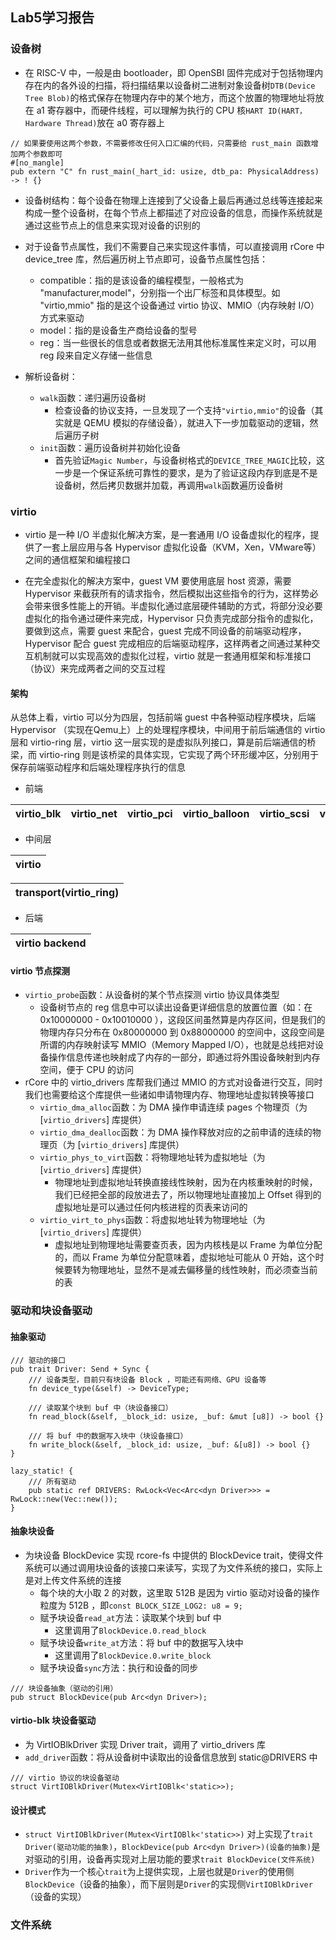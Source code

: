 ## Lab5学习报告

### 设备树

* 在 RISC-V 中，一般是由 bootloader，即 OpenSBI 固件完成对于包括物理内存在内的各外设的扫描，将扫描结果以设备树二进制对象设备树`DTB(Device Tree Blob)`的格式保存在物理内存中的某个地方，而这个放置的物理地址将放在 a1 寄存器中，而硬件线程，可以理解为执行的 CPU 核`HART ID(HART，Hardware Thread)`放在 a0 寄存器上
```
// 如果要使用这两个参数，不需要修改任何入口汇编的代码，只需要给 rust_main 函数增加两个参数即可
#[no_mangle]
pub extern "C" fn rust_main(_hart_id: usize, dtb_pa: PhysicalAddress) -> ! {}
```

* 设备树结构：每个设备在物理上连接到了父设备上最后再通过总线等连接起来构成一整个设备树，在每个节点上都描述了对应设备的信息，而操作系统就是通过这些节点上的信息来实现对设备的识别的
* 对于设备节点属性，我们不需要自己来实现这件事情，可以直接调用 rCore 中 device_tree 库，然后遍历树上节点即可，设备节点属性包括：
  * compatible：指的是该设备的编程模型，一般格式为 "manufacturer,model"，分别指一个出厂标签和具体模型。如 "virtio,mmio" 指的是这个设备通过 virtio 协议、MMIO（内存映射 I/O）方式来驱动
  * model：指的是设备生产商给设备的型号
  * reg：当一些很长的信息或者数据无法用其他标准属性来定义时，可以用 reg 段来自定义存储一些信息
  
* 解析设备树：
  * `walk`函数：递归遍历设备树
    * 检查设备的协议支持，一旦发现了一个支持`"virtio,mmio"`的设备（其实就是 QEMU 模拟的存储设备），就进入下一步加载驱动的逻辑，然后遍历子树
  * `init`函数：遍历设备树并初始化设备
    * 首先验证`Magic Number`，与设备树格式的`DEVICE_TREE_MAGIC`比较，这一步是一个保证系统可靠性的要求，是为了验证这段内存到底是不是设备树，然后拷贝数据并加载，再调用`walk`函数遍历设备树
  
### virtio
  
* virtio 是一种 I/O 半虚拟化解决方案，是一套通用 I/O 设备虚拟化的程序，提供了一套上层应用与各 Hypervisor 虚拟化设备（KVM，Xen，VMware等）之间的通信框架和编程接口

* 在完全虚拟化的解决方案中，guest VM 要使用底层 host 资源，需要 Hypervisor 来截获所有的请求指令，然后模拟出这些指令的行为，这样势必会带来很多性能上的开销。半虚拟化通过底层硬件辅助的方式，将部分没必要虚拟化的指令通过硬件来完成，Hypervisor 只负责完成部分指令的虚拟化，要做到这点，需要 guest 来配合，guest 完成不同设备的前端驱动程序，Hypervisor 配合 guest 完成相应的后端驱动程序，这样两者之间通过某种交互机制就可以实现高效的虚拟化过程，virtio 就是一套通用框架和标准接口（协议）来完成两者之间的交互过程

#### 架构

从总体上看，virtio 可以分为四层，包括前端 guest 中各种驱动程序模块，后端 Hypervisor （实现在Qemu上）上的处理程序模块，中间用于前后端通信的 virtio 层和 virtio-ring 层，virtio 这一层实现的是虚拟队列接口，算是前后端通信的桥梁，而 virtio-ring 则是该桥梁的具体实现，它实现了两个环形缓冲区，分别用于保存前端驱动程序和后端处理程序执行的信息

* 前端
  
|virtio_blk           |virtio_net           |virtio_pci           |virtio_balloon       |virtio_scsi          |virtio_console       |
|---------------------|---------------------|---------------------|---------------------|---------------------|---------------------|
  
* 中间层
  
|virtio                                                                                                                             |  
|------------------------------------------------------------------------------------------------------------------------------------|

|transport(virtio_ring)                                                                                                                          |
|------------------------------------------------------------------------------------------------------------------------------------|

* 后端
 
|virtio backend                                                                                                                       |
|------------------------------------------------------------------------------------------------------------------------------------|

#### virtio 节点探测
* `virtio_probe`函数：从设备树的某个节点探测 virtio 协议具体类型
  * 设备树节点的 reg 信息中可以读出设备更详细信息的放置位置（如：在 0x10000000 - 0x10010000 ），这段区间虽然算是内存区间，但是我们的物理内存只分布在 0x80000000 到 0x88000000 的空间中，这段空间是所谓的内存映射读写 MMIO（Memory Mapped I/O），也就是总线把对设备操作信息传递也映射成了内存的一部分，即通过将外围设备映射到内存空间，便于 CPU 的访问
* rCore 中的 virtio_drivers 库帮我们通过 MMIO 的方式对设备进行交互，同时我们也需要给这个库提供一些诸如申请物理内存、物理地址虚拟转换等接口
  * `virtio_dma_alloc`函数：为 DMA 操作申请连续 pages 个物理页（为 [`virtio_drivers`] 库提供）
  * `virtio_dma_dealloc`函数：为 DMA 操作释放对应的之前申请的连续的物理页（为 [`virtio_drivers`] 库提供）
  * `virtio_phys_to_virt`函数：将物理地址转为虚拟地址（为 [`virtio_drivers`] 库提供）
    * 物理地址到虚拟地址转换直接线性映射，因为在内核重映射的时候，我们已经把全部的段放进去了，所以物理地址直接加上 Offset 得到的虚拟地址是可以通过任何内核进程的页表来访问的
  * `virtio_virt_to_phys`函数：将虚拟地址转为物理地址（为 [`virtio_drivers`] 库提供）
    * 虚拟地址到物理地址需要查页表，因为内核栈是以 Frame 为单位分配的，而以 Frame 为单位分配意味着，虚拟地址可能从 0 开始，这个时候要转为物理地址，显然不是减去偏移量的线性映射，而必须查当前的表
    
### 驱动和块设备驱动

#### 抽象驱动

```
/// 驱动的接口
pub trait Driver: Send + Sync {
    /// 设备类型，目前只有块设备 Block ，可能还有网络、GPU 设备等
    fn device_type(&self) -> DeviceType;

    /// 读取某个块到 buf 中（块设备接口）
    fn read_block(&self, _block_id: usize, _buf: &mut [u8]) -> bool {}

    /// 将 buf 中的数据写入块中（块设备接口）
    fn write_block(&self, _block_id: usize, _buf: &[u8]) -> bool {}
}
```
```
lazy_static! {
    /// 所有驱动
    pub static ref DRIVERS: RwLock<Vec<Arc<dyn Driver>>> = RwLock::new(Vec::new());
}
```
#### 抽象块设备

* 为块设备 BlockDevice 实现 rcore-fs 中提供的 BlockDevice trait，使得文件系统可以通过调用块设备的该接口来读写，实现了为文件系统的接口，实际上是对上传文件系统的连接
  * 每个块的大小取 2 的对数，这里取 512B 是因为 virtio 驱动对设备的操作粒度为 512B ，即`const BLOCK_SIZE_LOG2: u8 = 9;`
  * 赋予块设备`read_at`方法：读取某个块到 buf 中
    * 这里调用了`BlockDevice.0.read_block`
  * 赋予块设备`write_at`方法：将 buf 中的数据写入块中
    * 这里调用了`BlockDevice.0.write_block`
  * 赋予块设备`sync`方法：执行和设备的同步
```
/// 块设备抽象（驱动的引用）
pub struct BlockDevice(pub Arc<dyn Driver>);
```
#### virtio-blk 块设备驱动
* 为 VirtIOBlkDriver 实现 Driver trait，调用了 virtio_drivers 库
* `add_driver`函数：将从设备树中读取出的设备信息放到 static@DRIVERS 中
```
/// virtio 协议的块设备驱动
struct VirtIOBlkDriver(Mutex<VirtIOBlk<'static>>);
```
#### 设计模式

* `struct VirtIOBlkDriver(Mutex<VirtIOBlk<'static>>)` 对上实现了`trait Driver(驱动功能的抽象)`，`BlockDevice(pub Arc<dyn Driver>)(设备的抽象)`是对驱动的引用，设备再实现对上层功能的要求`trait BlockDevice(文件系统)`
* `Driver`作为一个核心`trait`为上提供实现，上层也就是`Driver`的使用侧`BlockDevice`（设备的抽象），而下层则是`Driver`的实现侧`VirtIOBlkDriver`（设备的实现）

### 文件系统
